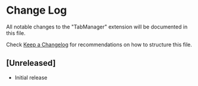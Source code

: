 # Change Log

All notable changes to the "TabManager" extension will be documented in this file.

Check [Keep a Changelog](http://keepachangelog.com/) for recommendations on how to structure this file.

## [Unreleased]

- Initial release